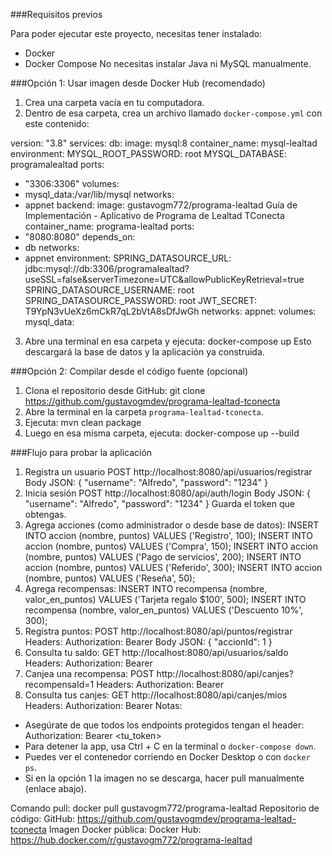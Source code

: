 ###Requisitos previos
   
Para poder ejecutar este proyecto, necesitas tener instalado:
- Docker
- Docker Compose
No necesitas instalar Java ni MySQL manualmente.

###Opción 1: Usar imagen desde Docker Hub (recomendado)

1. Crea una carpeta vacía en tu computadora.
2. Dentro de esa carpeta, crea un archivo llamado `docker-compose.yml` con este contenido:
   
version: "3.8"
services:
 db:
 image: mysql:8
 container_name: mysql-lealtad
 environment:
 MYSQL_ROOT_PASSWORD: root
 MYSQL_DATABASE: programalealtad
 ports:
 - "3306:3306"
 volumes:
 - mysql_data:/var/lib/mysql
 networks:
 - appnet
 backend:
 image: gustavogm772/programa-lealtad
Guía de Implementación - Aplicativo de Programa de Lealtad TConecta
 container_name: programa-lealtad
 ports:
 - "8080:8080"
 depends_on:
 - db
 networks:
 - appnet
 environment:
 SPRING_DATASOURCE_URL:
jdbc:mysql://db:3306/programalealtad?useSSL=false&serverTimezone=UTC&allowPublicKeyRetrieval=true
 SPRING_DATASOURCE_USERNAME: root
 SPRING_DATASOURCE_PASSWORD: root
 JWT_SECRET: T9YpN3vUeXz6mCkR7qL2bVtA8sDfJwGh
networks:
 appnet:
volumes:
 mysql_data:

3. Abre una terminal en esa carpeta y ejecuta:
 docker-compose up
Esto descargará la base de datos y la aplicación ya construida.

###Opción 2: Compilar desde el código fuente (opcional)

1. Clona el repositorio desde GitHub:
 git clone https://github.com/gustavogmdev/programa-lealtad-tconecta
2. Abre la terminal en la carpeta `programa-lealtad-tconecta`.
3. Ejecuta:
 mvn clean package
4. Luego en esa misma carpeta, ejecuta:
 docker-compose up --build

###Flujo para probar la aplicación

1. Registra un usuario
 POST http://localhost:8080/api/usuarios/registrar
 Body JSON:
 {
 "username": "Alfredo",
 "password": "1234"
 }
2. Inicia sesión
 POST http://localhost:8080/api/auth/login
 Body JSON:
 {
 "username": "Alfredo",
 "password": "1234"
 }
 Guarda el token que obtengas.
3. Agrega acciones (como administrador o desde base de datos):
 INSERT INTO accion (nombre, puntos) VALUES ('Registro', 100);
 INSERT INTO accion (nombre, puntos) VALUES ('Compra', 150);
 INSERT INTO accion (nombre, puntos) VALUES ('Pago de servicios', 200);
 INSERT INTO accion (nombre, puntos) VALUES ('Referido', 300);
 INSERT INTO accion (nombre, puntos) VALUES ('Reseña', 50);
4. Agrega recompensas:
 INSERT INTO recompensa (nombre, valor_en_puntos) VALUES ('Tarjeta regalo $100', 500);
 INSERT INTO recompensa (nombre, valor_en_puntos) VALUES ('Descuento 10%', 300);
5. Registra puntos:
 POST http://localhost:8080/api/puntos/registrar
 Headers: Authorization: Bearer <token>
 Body JSON:
 {
 "accionId": 1
 }
6. Consulta tu saldo:
 GET http://localhost:8080/api/usuarios/saldo
 Headers: Authorization: Bearer <token>
7. Canjea una recompensa:
 POST http://localhost:8080/api/canjes?recompensaId=1
 Headers: Authorization: Bearer <token>
8. Consulta tus canjes:
 GET http://localhost:8080/api/canjes/mios
 Headers: Authorization: Bearer <token>
Notas:
- Asegúrate de que todos los endpoints protegidos tengan el header:
 Authorization: Bearer <tu_token>
- Para detener la app, usa Ctrl + C en la terminal o `docker-compose down`.
- Puedes ver el contenedor corriendo en Docker Desktop o con `docker ps`.
- Si en la opción 1 la imagen no se descarga, hacer pull manualmente (enlace abajo).
  
Comando pull: docker pull gustavogm772/programa-lealtad
Repositorio de código:
GitHub: https://github.com/gustavogmdev/programa-lealtad-tconecta
Imagen Docker pública: 
Docker Hub: https://hub.docker.com/r/gustavogm772/programa-lealtad

